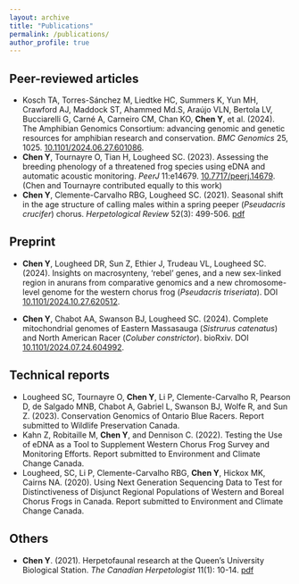 ```yaml
---
layout: archive
title: "Publications"
permalink: /publications/
author_profile: true
---
```


## Peer-reviewed articles
*  Kosch TA, Torres-Sánchez M, Liedtke HC, Summers K, Yun MH, Crawford AJ, Maddock ST, Ahammed Md.S, Araújo VLN, Bertola LV, Bucciarelli G, Carné A, Carneiro CM, Chan KO, **Chen Y**, et al. (2024). The Amphibian Genomics Consortium: advancing genomic and genetic resources for amphibian research and conservation. <i>BMC Genomics</i> 25, 1025. <a href="https://doi.org/10.1186/s12864-024-10899-7"> 10.1101/2024.06.27.601086</a>.
*  **Chen Y**, Tournayre O, Tian H, Lougheed SC. (2023). Assessing the breeding phenology of a threatened frog species using eDNA and automatic acoustic monitoring. <i>PeerJ</i> 11:e14679. <a href="https://peerj.com/articles/14679/"> 10.7717/peerj.14679</a>. (Chen and Tournayre contributed equally to this work)
*  **Chen Y**, Clemente-Carvalho RBG, Lougheed SC. (2021). Seasonal shift in the age structure of calling males within a spring peeper (<i>Pseudacris crucifer</i>) chorus. <i>Herpetological Review</i> 52(3): 499-506. [pdf](https://YingChen94.github.io/files/Chen.etal.2021.pdf)

## Preprint
*  **Chen Y**, Lougheed DR, Sun Z, Ethier J, Trudeau VL, Lougheed SC. (2024). Insights on macrosynteny, ‘rebel’ genes, and a new sex-linked region in anurans from comparative genomics and a new chromosome-level genome for the western chorus frog (*Pseudacris triseriata*). DOI <a href="https://doi.org/10.1101/2024.10.27.620512"> 10.1101/2024.10.27.620512</a>.

*  **Chen Y**, Chabot AA, Swanson BJ, Lougheed SC. (2024). Complete mitochondrial genomes of Eastern Massasauga (<i>Sistrurus catenatus</i>) and North American Racer (<i>Coluber constrictor</i>). bioRxiv. DOI <a href="https://doi.org/10.1101/2024.07.24.604992"> 10.1101/2024.07.24.604992</a>. 

## Technical reports
* Lougheed SC, Tournayre O, **Chen Y**, Li P, Clemente-Carvalho R, Pearson D, de Salgado MNB, Chabot A, Gabriel L, Swanson BJ, Wolfe R, and Sun Z. (2023). Conservation Genomics of Ontario Blue Racers. Report submitted to Wildlife Preservation Canada.
* Kahn Z, Robitaille M, **Chen Y**, and Dennison C. (2022). Testing the Use of eDNA as a Tool to Supplement Western Chorus Frog Survey and Monitoring Efforts. Report submitted to Environment and Climate Change Canada.
* Lougheed, SC, Li P, Clemente-Carvalho RBG, **Chen Y**, Hickox MK, Cairns NA. (2020). Using Next Generation Sequencing Data to Test for Distinctiveness of Disjunct Regional Populations of Western and Boreal Chorus Frogs in Canada. Report submitted to Environment and Climate Change Canada.

## Others
*  **Chen Y**. (2021). Herpetofaunal research at the Queen’s University Biological Station. <i>The Canadian Herpetologist</i> 11(1): 10-14. [pdf](https://YingChen94.github.io/files/QUBS-herps.pdf)






